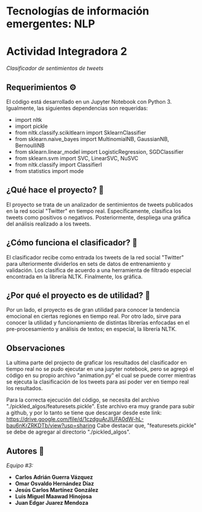 # Tecnologías de información emergentes: NLP

# Actividad Integradora 2

_Clasificador de sentimientos de tweets_

## Requerimientos ⚙️

El código está desarrollado en un Jupyter Notebook con Python 3. Igualmente, las siguientes dependencias son requeridas:

* import nltk
* import pickle
* from nltk.classify.scikitlearn import SklearnClassifier
* from sklearn.naive_bayes import MultinomialNB, GaussianNB, BernoulliNB
* from sklearn.linear_model import LogisticRegression, SGDClassifier
* from sklearn.svm import SVC, LinearSVC, NuSVC
* from nltk.classify import ClassifierI
* from statistics import mode

## ¿Qué hace el proyecto? 📄

El proyecto se trata de un analizador de sentimientos de tweets publicados en la red social "Twitter" en tiempo real. Específicamente, clasifica los tweets como positivos o negativos. Posteriormente, despliega una gráfica del análisis realizado a los tweets.

## ¿Cómo funciona el clasificador? 📄

El clasificador recibe como entrada los tweets de la red social "Twitter" para ulteriormente dividerlos en sets de datos de entrenamiento y validación. Los clasifica de acuerdo a una herramienta de filtrado especial encontrada en la librería NLTK. Finalmente, los gráfica.

## ¿Por qué el proyecto es de utilidad? 📄

Por un lado, el proyecto es de gran utilidad para conocer la tendencia emocional en ciertas regiones en tiempo real. Por otro lado, sirve para conocer la utilidad y funcionamiento de distintas librerías enfocadas en el pre-procesamiento y análisis de textos; en especial, la librería NLTK.

## Observaciones

La ultima parte del projecto de graficar los resultados del clasificador en tiempo real no se pudo ejecutar en una jupyter notebook, pero se agregó el código en su propio archivo "animation.py" el cual se puede correr mientras se ejecuta la clasificación de los tweets para asi poder ver en tiempo real los resultados. 

Para la correcta ejecución del código, se necesita del archivo "./pickled_algos/featuresets.pickle". Este archivo era muy grande para subir a github, y por lo tanto se tiene que descargar desde este link: https://drive.google.com/file/d/1czdguArJIUFA0dW-hL-bau6nKrZRKDTb/view?usp=sharing
Cabe destacar que, "featuresets.pickle" se debe de agregar al directorio "./pickled_algos".

## Autores 📝

_Equipo #3:_

* **Carlos Adrián Guerra Vázquez**
* **Omar Osvaldo Hernández Díaz**
* **Jesús Carlos Martínez González**
* **Luis Miguel Maawad Hinojosa**
* **Juan Edgar Juarez Mendoza**
